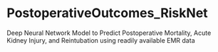 # PostoperativeOutcomes_RiskNet
Deep Neural Network Model to Predict Postoperative Mortality, Acute Kidney Injury, and Reintubation using readily available EMR data
